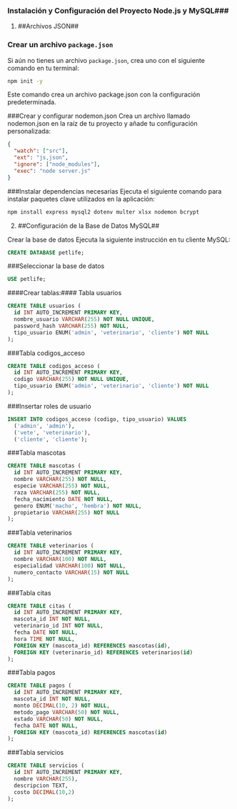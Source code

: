 ### Instalación y Configuración del Proyecto Node.js y MySQL###

1. ##Archivos JSON##

### Crear un archivo `package.json`  
Si aún no tienes un archivo `package.json`, crea uno con el siguiente comando en tu terminal:

```bash
npm init -y
```
Este comando crea un archivo package.json con la configuración predeterminada.

###Crear y configurar nodemon.json
Crea un archivo llamado nodemon.json en la raíz de tu proyecto y añade tu configuración personalizada:

```json
{
  "watch": ["src"],
  "ext": "js,json",
  "ignore": ["node_modules"],
  "exec": "node server.js"
}
```
###Instalar dependencias necesarias
Ejecuta el siguiente comando para instalar paquetes clave utilizados en la aplicación:

```bash
npm install express mysql2 dotenv multer xlsx nodemon bcrypt
```
2. ##Configuración de la Base de Datos MySQL##

Crear la base de datos
Ejecuta la siguiente instrucción en tu cliente MySQL:

```sql
CREATE DATABASE petlife;
```
###Seleccionar la base de datos
```sql
USE petlife;
```
####Crear tablas:####
Tabla usuarios
```sql
CREATE TABLE usuarios (
  id INT AUTO_INCREMENT PRIMARY KEY,
  nombre_usuario VARCHAR(255) NOT NULL UNIQUE,
  password_hash VARCHAR(255) NOT NULL,
  tipo_usuario ENUM('admin', 'veterinario', 'cliente') NOT NULL
);
```
###Tabla codigos_acceso
```sql
CREATE TABLE codigos_acceso (
  id INT AUTO_INCREMENT PRIMARY KEY,
  codigo VARCHAR(255) NOT NULL UNIQUE,
  tipo_usuario ENUM('admin', 'veterinario', 'cliente') NOT NULL
);
```
###Insertar roles de usuario
```sql
INSERT INTO codigos_acceso (codigo, tipo_usuario) VALUES
  ('admin', 'admin'),
  ('vete', 'veterinario'),
  ('cliente', 'cliente');
```
###Tabla mascotas
```sql
CREATE TABLE mascotas (
  id INT AUTO_INCREMENT PRIMARY KEY,
  nombre VARCHAR(255) NOT NULL,
  especie VARCHAR(255) NOT NULL,
  raza VARCHAR(255) NOT NULL,
  fecha_nacimiento DATE NOT NULL,
  genero ENUM('macho', 'hembra') NOT NULL,
  propietario VARCHAR(255) NOT NULL
);
```
###Tabla veterinarios
```sql
CREATE TABLE veterinarios (
  id INT AUTO_INCREMENT PRIMARY KEY,
  nombre VARCHAR(100) NOT NULL,
  especialidad VARCHAR(100) NOT NULL,
  numero_contacto VARCHAR(15) NOT NULL
);
```
###Tabla citas
```sql
CREATE TABLE citas (
  id INT AUTO_INCREMENT PRIMARY KEY,
  mascota_id INT NOT NULL,
  veterinario_id INT NOT NULL,
  fecha DATE NOT NULL,
  hora TIME NOT NULL,
  FOREIGN KEY (mascota_id) REFERENCES mascotas(id),
  FOREIGN KEY (veterinario_id) REFERENCES veterinarios(id)
);
```
###Tabla pagos
```sql
CREATE TABLE pagos (
  id INT AUTO_INCREMENT PRIMARY KEY,
  mascota_id INT NOT NULL,
  monto DECIMAL(10, 2) NOT NULL,
  metodo_pago VARCHAR(50) NOT NULL,
  estado VARCHAR(50) NOT NULL,
  fecha DATE NOT NULL,
  FOREIGN KEY (mascota_id) REFERENCES mascotas(id)
);
```
###Tabla servicios
```sql
CREATE TABLE servicios (
  id INT AUTO_INCREMENT PRIMARY KEY,
  nombre VARCHAR(255),
  descripcion TEXT,
  costo DECIMAL(10,2)
);
```
